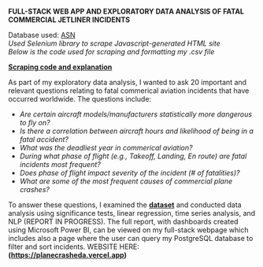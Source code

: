 **FULL-STACK WEB APP AND EXPLORATORY DATA ANALYSIS OF FATAL COMMERCIAL JETLINER INCIDENTS**


Database used: [ASN](https://asn.flightsafety.org/asndb/types/CJ)\
*Used Selenium library to scrape Javascript-generated HTML site \
Below is the code used for scraping and formatting my .csv file*

**[Scraping code and explanation](backend/ASNscraper.ipynb)**


As part of my exploratory data analysis, I wanted to ask 20 important and relevant questions relating to fatal commerical aviation incidents that have occurred worldwide.
The questions include:

- *Are certain aircraft models/manufacturers statistically more dangerous to fly on?*
- *Is there a correlation between aircraft hours and likelihood of being in a fatal accident?*
- *What was the deadliest year in commerical aviation?*
- *During what phase of flight (e.g., Takeoff, Landing, En route) are fatal incidents most frequent?* 
- *Does phase of flight impact severity of the incident (# of fatalities)?* 
- *What are some of the most frequent causes of commercial plane crashes?*


To answer these questions, I examined the **[dataset](final_cleaned_asndb.csv)** and conducted data analysis using significance tests, linear regression, time series analysis, and NLP (REPORT IN PROGRESS). The full report,  with dashboards created using Microsoft Power BI, can be viewed on my full-stack webpage which includes also a page where the user can query my PostgreSQL database to filter and sort incidents. WEBSITE HERE: **(https://planecrasheda.vercel.app)**

